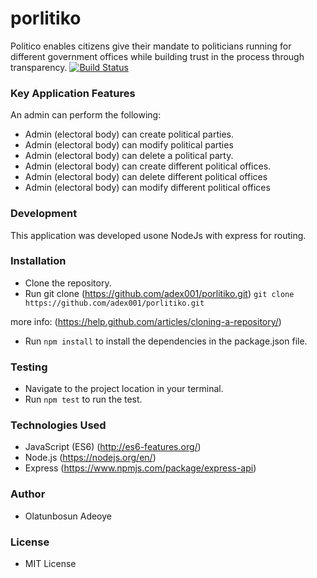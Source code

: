 # porlitiko
Politico enables citizens give their mandate to politicians running for different government offices while building trust in the process through transparency.
[![Build Status](https://travis-ci.com/adex001/porlitiko.svg?branch=develop)](https://travis-ci.com/adex001/porlitiko)
### Key Application Features
An admin can perform the following:
 - Admin (electoral body) can create political parties.
 - Admin (electoral body) can modify ​political parties
 - Admin (electoral body) can delete a political party.
 - Admin (electoral body) can create different ​political offices.
 - Admin (electoral body) can delete different ​political offices
 - Admin (electoral body) can modify different ​political offices

 ### Development
This application was developed usone NodeJs with express for routing.

### Installation

- Clone the repository.
- Run git clone (https://github.com/adex001/porlitiko.git)
``` git clone https://github.com/adex001/porlitiko.git ```

more info:
(https://help.github.com/articles/cloning-a-repository/)
- Run ``` npm install ``` to install the dependencies in the package.json file.

### Testing

- Navigate to the project location in your terminal.
- Run ``` npm test ``` to run the test.

### Technologies Used

- JavaScript (ES6) (http://es6-features.org/)
- Node.js (https://nodejs.org/en/)
- Express (https://www.npmjs.com/package/express-api)

### Author
- Olatunbosun Adeoye

### License
- MIT License

